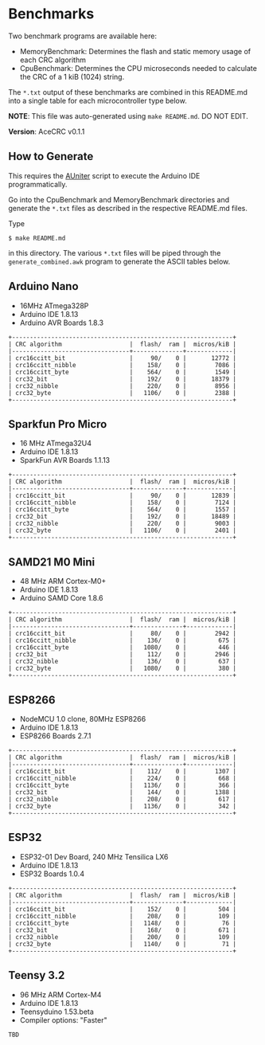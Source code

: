 # Benchmarks

Two benchmark programs are available here:

* MemoryBenchmark: Determines the flash and static memory usage of each CRC
  algorithm
* CpuBenchmark: Determines the CPU microseconds needed to calculate the CRC of a
  1 kiB (1024) string.

The `*.txt` output of these benchmarks are combined in this README.md into a
single table for each microcontroller type below.

**NOTE**: This file was auto-generated using `make README.md`. DO NOT EDIT.

**Version**: AceCRC v0.1.1

## How to Generate

This requires the [AUniter](https://github.com/bxparks/AUniter) script
to execute the Arduino IDE programmatically.

Go into the CpuBenchmark and MemoryBenchmark directories and generate
the `*.txt` files as described in the respective README.md files.

Type

```
$ make README.md
```

in this directory. The various `*.txt` files will be piped through the
`generate_combined.awk` program to generate the ASCII tables below.

## Arduino Nano

* 16MHz ATmega328P
* Arduino IDE 1.8.13
* Arduino AVR Boards 1.8.3

```
+--------------------------------------------------------------+
| CRC algorithm                   |  flash/  ram |  micros/kiB |
|---------------------------------+--------------+-------------|
| crc16ccitt_bit                  |     90/    0 |       12772 |
| crc16ccitt_nibble               |    158/    0 |        7086 |
| crc16ccitt_byte                 |    564/    0 |        1549 |
| crc32_bit                       |    192/    0 |       18379 |
| crc32_nibble                    |    220/    0 |        8956 |
| crc32_byte                      |   1106/    0 |        2388 |
+--------------------------------------------------------------+

```

## Sparkfun Pro Micro

* 16 MHz ATmega32U4
* Arduino IDE 1.8.13
* SparkFun AVR Boards 1.1.13

```
+--------------------------------------------------------------+
| CRC algorithm                   |  flash/  ram |  micros/kiB |
|---------------------------------+--------------+-------------|
| crc16ccitt_bit                  |     90/    0 |       12839 |
| crc16ccitt_nibble               |    158/    0 |        7124 |
| crc16ccitt_byte                 |    564/    0 |        1557 |
| crc32_bit                       |    192/    0 |       18489 |
| crc32_nibble                    |    220/    0 |        9003 |
| crc32_byte                      |   1106/    0 |        2401 |
+--------------------------------------------------------------+

```

## SAMD21 M0 Mini

* 48 MHz ARM Cortex-M0+
* Arduino IDE 1.8.13
* Arduino SAMD Core 1.8.6

```
+--------------------------------------------------------------+
| CRC algorithm                   |  flash/  ram |  micros/kiB |
|---------------------------------+--------------+-------------|
| crc16ccitt_bit                  |     80/    0 |        2942 |
| crc16ccitt_nibble               |    136/    0 |         675 |
| crc16ccitt_byte                 |   1080/    0 |         446 |
| crc32_bit                       |    112/    0 |        2946 |
| crc32_nibble                    |    136/    0 |         637 |
| crc32_byte                      |   1080/    0 |         380 |
+--------------------------------------------------------------+

```

## ESP8266

* NodeMCU 1.0 clone, 80MHz ESP8266
* Arduino IDE 1.8.13
* ESP8266 Boards 2.7.1

```
+--------------------------------------------------------------+
| CRC algorithm                   |  flash/  ram |  micros/kiB |
|---------------------------------+--------------+-------------|
| crc16ccitt_bit                  |    112/    0 |        1307 |
| crc16ccitt_nibble               |    224/    0 |         668 |
| crc16ccitt_byte                 |   1136/    0 |         366 |
| crc32_bit                       |    144/    0 |        1388 |
| crc32_nibble                    |    208/    0 |         617 |
| crc32_byte                      |   1136/    0 |         342 |
+--------------------------------------------------------------+

```

## ESP32

* ESP32-01 Dev Board, 240 MHz Tensilica LX6
* Arduino IDE 1.8.13
* ESP32 Boards 1.0.4

```
+--------------------------------------------------------------+
| CRC algorithm                   |  flash/  ram |  micros/kiB |
|---------------------------------+--------------+-------------|
| crc16ccitt_bit                  |    152/    0 |         504 |
| crc16ccitt_nibble               |    208/    0 |         109 |
| crc16ccitt_byte                 |   1148/    0 |          76 |
| crc32_bit                       |    168/    0 |         671 |
| crc32_nibble                    |    200/    0 |         109 |
| crc32_byte                      |   1140/    0 |          71 |
+--------------------------------------------------------------+

```

## Teensy 3.2

* 96 MHz ARM Cortex-M4
* Arduino IDE 1.8.13
* Teensyduino 1.53.beta
* Compiler options: "Faster"

```
TBD
```

